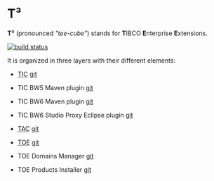 # T³

**T³** (pronounced *"tee-cube"*) stands for **T**IBCO **E**nterprise **E**xtensions.

[![build status](https://git.teecu.be/teecube/t3/badges/master/build.svg)](https://git.teecu.be/teecube/t3/commits/master)

It is organized in three layers with their different elements:

* <abbr title="TIBCO Infrastructure Core">TIC</abbr> [git](https://git.teecu.be/teecube/tic)
 * TIC BW5 Maven plugin [git](https://git.teecu.be/teecube/tic-bw5)
 * TIC BW6 Maven plugin [git](https://git.teecu.be/teecube/tic-bw6)
  * TIC BW6 Studio Proxy Eclipse plugin [git](https://git.teecu.be/teecube/tic-bw6-studio)

* <abbr title="TIBCO Advanced Components">TAC</abbr> [git](https://git.teecu.be/teecube/tac)

* <abbr title="TOpology Extensions">TOE</abbr> [git](https://git.teecu.be/teecube/toe)
 * TOE Domains Manager [git](https://git.teecu.be/teecube/toe-domains)
 * TOE Products Installer [git](https://git.teecu.be/teecube/toe-installer)


